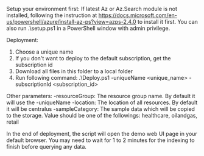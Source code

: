 Setup your environment first:
If latest Az or Az.Search module is not installed, following the instruction at https://docs.microsoft.com/en-us/powershell/azure/install-az-ps?view=azps-2.4.0 to install it first. You can also run .\setup.ps1 in a PowerShell window with admin privilege.

Deployment:
1. Choose a unique name
2. If you don't want to deploy to the default subscription, get the subscription id
3. Download all files in this folder to a local folder
4. Run following command:
.\Deploy.ps1 -uniqueName <unique_name> -subscriptionId <subscription_id>

Other parameters:
-resourceGroup: The resource group name. By default it will use the -uniqueName
-location: The location of all resources. By default it will be centralus
-sampleCategory: The sample data which will be copied to the storage. Value should be one of the followings: healthcare, oilandgas, retail

In the end of deployment, the script will open the demo web UI page in your default browser. You may need to wait for 1 to 2 minutes for the indexing to finish before querying any data.